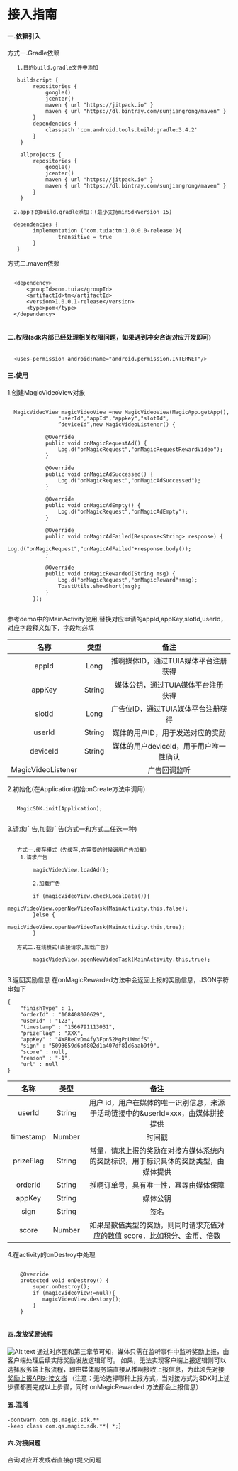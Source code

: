 # 接入指南

#### 一.依赖引入
方式一.Gradle依赖
```
   1.目的build.gradle文件中添加

   buildscript {
        repositories {
            google()
            jcenter()
            maven { url "https://jitpack.io" }
            maven { url "https://dl.bintray.com/sunjiangrong/maven" }
        }
        dependencies {
            classpath 'com.android.tools.build:gradle:3.4.2'
        }
    }

    allprojects {
        repositories {
            google()
            jcenter()
            maven { url "https://jitpack.io" }
            maven { url "https://dl.bintray.com/sunjiangrong/maven" }
        }
    }

  2.app下的build.gradle添加：(最小支持minSdkVersion 15)

  dependencies {
        implementation ('com.tuia:tm:1.0.0.0-release'){
                transitive = true
        }
   }
```
方式二.maven依赖
```

  <dependency>
      <groupId>com.tuia</groupId>
      <artifactId>tm</artifactId>
      <version>1.0.0.1-release</version>
      <type>pom</type>
  </dependency>
    
```
#### 二.权限(sdk内部已经处理相关权限问题，如果遇到冲突咨询对应开发即可)
```

  <uses-permission android:name="android.permission.INTERNET"/>

```
#### 三.使用
1.创建MagicVideoView对象
```

  MagicVideoView magicVideoView =new MagicVideoView(MagicApp.getApp(),
                "userId","appId","appkey","slotId",
                ”deviceId“,new MagicVideoListener() {

            @Override
            public void onMagicRequestAd() {
                Log.d("onMagicRequest","onMagicRequestRewardVideo");
            }

            @Override
            public void onMagicAdSuccessed() {
                Log.d("onMagicRequest","onMagicAdSuccessed");
            }

            @Override
            public void onMagicAdEmpty() {
                Log.d("onMagicRequest","onMagicAdEmpty");
            }

            @Override
            public void onMagicAdFailed(Response<String> response) {
                Log.d("onMagicRequest","onMagicAdFailed"+response.body());
            }

            @Override
            public void onMagicRewarded(String msg) {
                Log.d("onMagicRequest","onMagicReward"+msg);
                ToastUtils.showShort(msg);
            }
        });
	
```
参考demo中的MainActivity使用,替换对应申请的appId,appKey,slotId,userId，对应字段释义如下，字段均必填 

| 名称 | 类型 | 备注 |
| :---------------------: | :---------------------: | :----------------------: |
| appId | Long | 推啊媒体ID，通过TUIA媒体平台注册获得 |
| appKey | String | 媒体公钥，通过TUIA媒体平台注册获得 |
| slotId | Long | 广告位ID，通过TUIA媒体平台注册获得 |
| userId | String | 媒体的用户ID，用于发送对应的奖励 |
| deviceId | String | 媒体的用户deviceId，用于用户唯一性确认 |
| MagicVideoListener |  | 广告回调监听 |

2.初始化(在Application初始onCreate方法中调用)
```

   MagicSDK.init(Application);
       
```
3.请求广告,加载广告(方式一和方式二任选一种)
```

   方式一.缓存模式（先缓存,在需要的时候调用广告加载）
  	1.请求广告
	
   		magicVideoView.loadAd();
		
        2.加载广告
	
   		if (magicVideoView.checkLocalData()){
       			magicVideoView.openNewVideoTask(MainActivity.this,false);
   		}else {
       			magicVideoView.openNewVideoTask(MainActivity.this,true);
   		}
   
   方式二.在线模式(直接请求,加载广告)
   
   		magicVideoView.openNewVideoTask(MainActivity.this,true);
       
```
3.返回奖励信息   在onMagicRewarded方法中会返回上报的奖励信息，JSON字符串如下
```
{
	"finishType" : 1,
	"orderId" : "168408070629",
	"userId" : "123",
	"timestamp" : "1566791113031",
	"prizeFlag" : "XXX",
	"appKey" : "4W8ReCvDm4fy3Fpn52MgPgUWmdfS",
	"sign" : "5093659d6bf802d1a407df81d6aab9f9",
	"score" : null,
	"reason" : "-1",
	"url" : null
} 
```
| 名称 | 类型 | 备注 |
| :---------------------: | :---------------------: | :----------------------: |
| userId | String | 用户 id，用户在媒体的唯一识别信息，来源于活动链接中的&userId=xxx，由媒体拼接提供 |
| timestamp | Number | 时间戳 |
| prizeFlag | String | 常量，请求上报的奖励在对接方媒体系统内的奖励标识，用于标识具体的奖励类型，由媒体提供 |
| orderId | String | 推啊订单号，具有唯一性，幂等由媒体保障 |
| appKey | String | 媒体公钥 |
| sign | String | 签名 |
| score | Number | 如果是数值类型的奖励，则同时请求充值对应的数值 score，比如积分、金币、倍数 |

 4.在activity的onDestroy中处理
```

    @Override
    protected void onDestroy() {
        super.onDestroy();
        if (magicVideoView!=null){
           magicVideoView.destory();
        }
    }
    
```    

#### 四.发放奖励流程
![Alt text](http://yun.tuisnake.com/docking_ducument/%E4%B8%8A%E6%8A%A5%E6%B5%81%E7%A8%8B.png)
通过时序图和第三章节可知，媒体只需在监听事件中监听奖励上报，由客户端处理后续实际奖励发放逻辑即可。
如果，无法实现客户端上报逻辑则可以选择服务端上报流程，即由媒体服务端直接从推啊接收上报信息，为此须先对接
[奖励上报API对接文档](http://yun.tuisnake.com/docking_ducument/%E5%A5%96%E5%8A%B1%E4%B8%8A%E6%8A%A5API%E5%AF%B9%E6%8E%A5%E6%96%87%E6%A1%A3.pdf) （注意：无论选择哪种上报方式，当对接方式为SDK时上述步骤都要完成以上步骤，同时 onMagicRewarded 方法都会上报信息）
#### 五.混淆

``` 
-dontwarn com.qs.magic.sdk.**
-keep class com.qs.magic.sdk.**{ *;}
``` 

#### 六.对接问题

  咨询对应开发或者直接git提交问题




